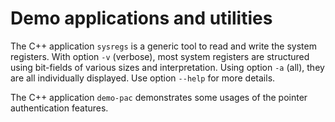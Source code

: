 # Demo applications and utilities

The C++ application `sysregs` is a generic tool to read and write the system registers.
With option `-v` (verbose), most system registers are structured using bit-fields of various
sizes and interpretation. Using option `-a` (all), they are all individually displayed.
Use option `--help` for more details.

The C++ application `demo-pac` demonstrates some usages of the pointer authentication features.
